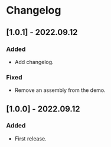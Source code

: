 # Changelog

## [1.0.1] - 2022.09.12
### Added
- Add changelog.
### Fixed
- Remove an assembly from the demo.

## [1.0.0] - 2022.09.12
### Added
- First release.